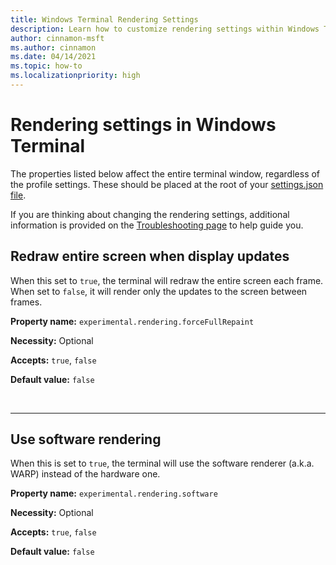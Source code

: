 ```yaml
---
title: Windows Terminal Rendering Settings
description: Learn how to customize rendering settings within Windows Terminal.
author: cinnamon-msft
ms.author: cinnamon
ms.date: 04/14/2021
ms.topic: how-to
ms.localizationpriority: high
---
```


# Rendering settings in Windows Terminal

The properties listed below affect the entire terminal window, regardless of the profile settings. These should be placed at the root of your [settings.json file](./get-started.md#settings-json-file).

If you are thinking about changing the rendering settings, additional information is provided on the [Troubleshooting page](./../troubleshooting.md#the-text-is-blurry) to help guide you.

## Redraw entire screen when display updates

When this set to `true`, the terminal will redraw the entire screen each frame. When set to `false`, it will render only the updates to the screen between frames.

**Property name:** `experimental.rendering.forceFullRepaint`

**Necessity:** Optional

**Accepts:** `true`, `false`

**Default value:** `false`

<br />

___

## Use software rendering

When this is set to `true`, the terminal will use the software renderer (a.k.a. WARP) instead of the hardware one.

**Property name:** `experimental.rendering.software`

**Necessity:** Optional

**Accepts:** `true`, `false`

**Default value:** `false`

